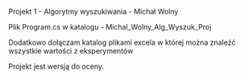 Projekt 1 - Algorytmy wyszukiwania - Michał Wolny

Plik Program.cs w katalogu - Michal_Wolny_Alg_Wyszuk_Proj

Dodatkowo dołączam katalog plikami excela w której można znaleźć wszystkie wartości z eksperymentów

Projekt jest wersją do oceny.
